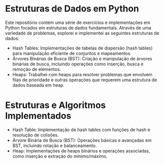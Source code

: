 # Estruturas de Dados em Python

Este repositório contém uma série de exercícios e implementações em Python focados em estruturas de dados fundamentais. Através de uma variedade de problemas, explorei e implementei as seguintes estruturas de dados:

- Hash Tables: Implementações de tabelas de dispersão (hash tables) para manipulação eficiente de conjuntos e mapeamentos.
- Árvores Binárias de Busca (BST): Criação e manipulação de árvores binárias de busca, incluindo operações como inserção, busca e remoção de elementos.
- Heaps: Trabalhei com heaps para resolver problemas que envolvem filas de prioridade e outras operações que requerem uma estrutura de dados baseada em heap.

# Estruturas e Algoritmos Implementados
- Hash Table: Implementação de hash tables com funções de hash e resolução de colisões.
- Árvore Binária de Busca (BST): Operações básicas e avançadas em BST, incluindo rotação e balanceamento.
- Heap: Implementações de heaps binários e operações associadas, como inserção e extração do mínimo/máximo.

